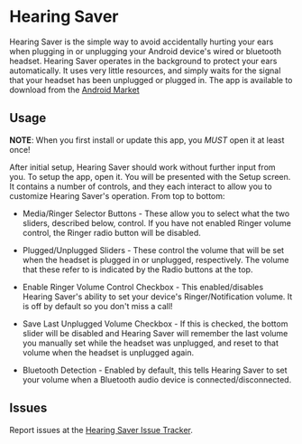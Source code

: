 # Hearing Saver

Hearing Saver is the simple way to avoid accidentally hurting your ears when plugging in or unplugging your Android device's wired or bluetooth headset. Hearing Saver operates in the background to protect your ears automatically. It uses very little resources, and simply waits for the signal that your headset has been unplugged or plugged in. The app is available to download from the [Android Market][market]

## Usage

**NOTE**: When you first install or update this app, you *MUST* open it at least once!

After initial setup, Hearing Saver should work without further input from you. To setup the app, open it. You will be presented with the Setup screen. It contains a number of controls, and they each interact to allow you to customize Hearing Saver's operation. From top to bottom:

- Media/Ringer Selector Buttons - These allow you to select what the two sliders, described below, control. If you have not enabled Ringer volume control, the Ringer radio button will be disabled.

- Plugged/Unplugged Sliders - These control the volume that will be set when the headset is plugged in or unplugged, respectively. The volume that these refer to is indicated by the Radio buttons at the top.

- Enable Ringer Volume Control Checkbox - This enabled/disables Hearing Saver's ability to set your device's Ringer/Notification volume. It is off by default so you don't miss a call!

- Save Last Unplugged Volume Checkbox - If this is checked, the bottom slider will be disabled and Hearing Saver will remember the last volume you manually set while the headset was unplugged, and reset to that volume when the headset is unplugged again.

- Bluetooth Detection - Enabled by default, this tells Hearing Saver to set your volume when a Bluetooth audio device is connected/disconnected.

## Issues

Report issues at the [Hearing Saver Issue Tracker][issues].

[issues]: https://github.com/jakebasile/hearing-saver/issues
[market]: https://market.android.com/details?id=com.jakebasile.android.hearingsaver

